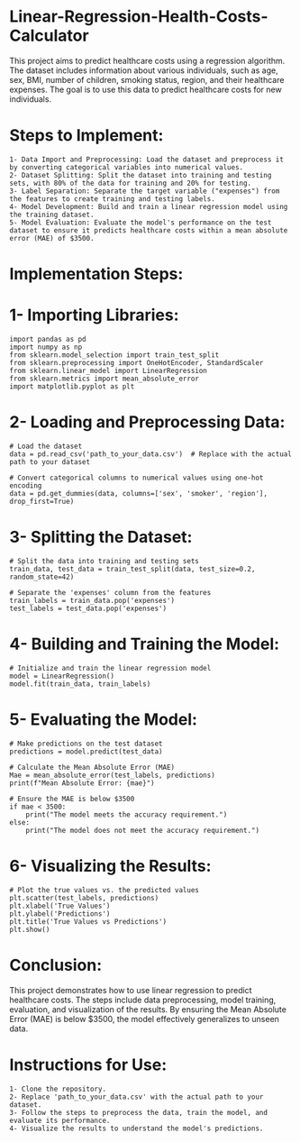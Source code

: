 # Linear-Regression-Health-Costs-Calculator

This project aims to predict healthcare costs using a regression algorithm. The dataset includes information about various individuals, such as age, sex, BMI, number of children, smoking status, region, and their healthcare expenses. The goal is to use this data to predict healthcare costs for new individuals.

# Steps to Implement: 

    1- Data Import and Preprocessing: Load the dataset and preprocess it by converting categorical variables into numerical values.
    2- Dataset Splitting: Split the dataset into training and testing sets, with 80% of the data for training and 20% for testing.
    3- Label Separation: Separate the target variable ("expenses") from the features to create training and testing labels.
    4- Model Development: Build and train a linear regression model using the training dataset.
    5- Model Evaluation: Evaluate the model's performance on the test dataset to ensure it predicts healthcare costs within a mean absolute error (MAE) of $3500.

# Implementation Steps:

# 1- Importing Libraries:

    import pandas as pd
    import numpy as np
    from sklearn.model_selection import train_test_split
    from sklearn.preprocessing import OneHotEncoder, StandardScaler
    from sklearn.linear_model import LinearRegression
    from sklearn.metrics import mean_absolute_error
    import matplotlib.pyplot as plt

# 2- Loading and Preprocessing Data:

    # Load the dataset
    data = pd.read_csv('path_to_your_data.csv')  # Replace with the actual path to your dataset
    
    # Convert categorical columns to numerical values using one-hot encoding
    data = pd.get_dummies(data, columns=['sex', 'smoker', 'region'], drop_first=True)

# 3- Splitting the Dataset:
 
    # Split the data into training and testing sets
    train_data, test_data = train_test_split(data, test_size=0.2, random_state=42)
    
    # Separate the 'expenses' column from the features
    train_labels = train_data.pop('expenses')
    test_labels = test_data.pop('expenses')

# 4- Building and Training the Model:

    # Initialize and train the linear regression model
    model = LinearRegression()
    model.fit(train_data, train_labels)

# 5- Evaluating the Model:

    # Make predictions on the test dataset
    predictions = model.predict(test_data)
    
    # Calculate the Mean Absolute Error (MAE)
    Mae = mean_absolute_error(test_labels, predictions)
    print(f"Mean Absolute Error: {mae}")
    
    # Ensure the MAE is below $3500
    if mae < 3500:
        print("The model meets the accuracy requirement.")
    else:
        print("The model does not meet the accuracy requirement.")

# 6- Visualizing the Results:

    # Plot the true values vs. the predicted values
    plt.scatter(test_labels, predictions)
    plt.xlabel('True Values')
    plt.ylabel('Predictions')
    plt.title('True Values vs Predictions')
    plt.show()

# Conclusion:

This project demonstrates how to use linear regression to predict healthcare costs. The steps include data preprocessing, model training, evaluation, and visualization of the results. By ensuring the Mean Absolute Error (MAE) is below $3500, the model effectively generalizes to unseen data.

# Instructions for Use:

    1- Clone the repository.
    2- Replace 'path_to_your_data.csv' with the actual path to your dataset.
    3- Follow the steps to preprocess the data, train the model, and evaluate its performance.
    4- Visualize the results to understand the model's predictions.
